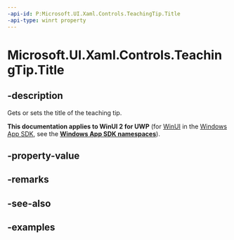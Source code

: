 ```yaml
---
-api-id: P:Microsoft.UI.Xaml.Controls.TeachingTip.Title
-api-type: winrt property
---
```


# Microsoft.UI.Xaml.Controls.TeachingTip.Title

<!--
public string Title { get; set; }
-->

## -description

Gets or sets the title of the teaching tip. 

**This documentation applies to WinUI 2 for UWP** (for [WinUI](/windows/apps/winui/winui3/) in the [Windows App SDK](/windows/apps/windows-app-sdk/), see the **[Windows App SDK namespaces](/windows/windows-app-sdk/api/winrt/)**).

## -property-value

## -remarks

## -see-also

## -examples

